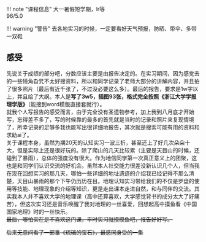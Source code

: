 !!! note "课程信息"
    大一暑假短学期，lr等  
    96/5.0  


!!! warning "警告"
    去各地实习的时候，一定要看好天气预报，防晒、带伞、多带一双鞋  

## 感受
先说关于成绩的部分吧，分数应该主要是由报告决定的。在实习期间，因为感觉去的一些犄角旮旯不太好搜资料，所以和同学记录了老师大部分的讲解内容，并且拍了很多照片（最后有近千张了，不过没必要这么多）。最后的报告，要求是1w字以上，并且给了大纲。本人是**写了3w5，插图93张，格式完全按照《浙江大学学报理学版》**（能搜到word模版直接套就行）。  
就我个人写报告的感受而言，由于完全没有圣遗物参考，加上我到八月底才开始写，忘得差不多了，写的时候靠的最多的首先就是当时的记录和照片来复现情境了，所幸记录的足够多我也能写出很详细地报告，其次就是搜索可能有用的资料和求助ai了。  
关于课程本身，虽然为期20天的认知实习一波三折，甚至还上了好几次朵朵十大，但是实际上还是很好玩的。除了爬山的几天比较累（主要是天目山的时候，还碰到了暴雨），总体的强度没有很大。作为地信同学第一次真正意义上的团聚，这也是和同学们认识交流的好机会。虽然本人社交能力很差没新认识几个人，但当我在现在回想实习的那几天，哪怕一些详细的地址遗迹的介绍我已经记得不那么清楚，天目山暴雨的那个下午仍历历在目。地理认知实习带给我们的不仅是罗盘的使用等技能、地理现象的介绍等知识，更是走出课本走进自然，和与同伴的交流。其实我本人并不喜欢大学的地理课（高中还算喜欢，大学感觉背书的成分太大了好痛苦），但这次实习还是音乐唤醒了我对地理的一丝喜爱，回想起高中摸鱼看《中国国家地理》时的一丝快乐。  
~~最后，哪怕实在是不喜欢这门课，平时实习就摸摸鱼吧，报告好好写。~~  

~~后来无意间看了一部番《琉璃的宝石》，最感同身受的一集~~